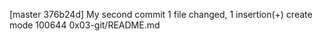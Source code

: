 [master 376b24d] My second commit
 1 file changed, 1 insertion(+)
 create mode 100644 0x03-git/README.md
